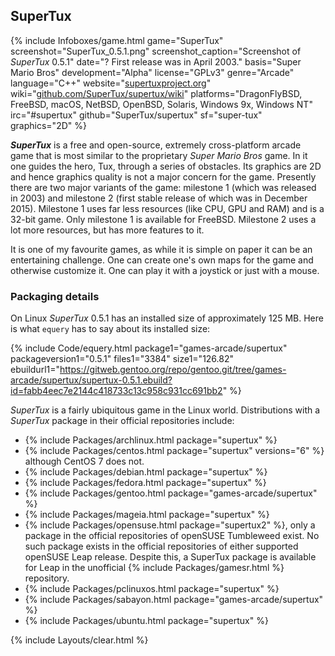 ## SuperTux
{% include Infoboxes/game.html game="SuperTux" screenshot="SuperTux_0.5.1.png" screenshot_caption="Screenshot of <i>SuperTux</i> 0.5.1" date="? First release was in April 2003." basis="Super Mario Bros" development="Alpha" license="GPLv3" genre="Arcade" language="C++" website="<a href='https://supertuxproject.org/' link='_blank'>supertuxproject.org</a>" wiki="<a href='https://github.com/SuperTux/supertux/wiki' link='_blank'>github.com/SuperTux/supertux/wiki</a>" platforms="DragonFlyBSD, FreeBSD, macOS, NetBSD, OpenBSD, Solaris, Windows 9x, Windows NT" irc="#supertux" github="SuperTux/supertux" sf="super-tux" graphics="2D" %}

***SuperTux*** is a free and open-source, extremely cross-platform arcade game that is most similar to the proprietary *Super Mario Bros* game. In it one guides the hero, Tux, through a series of obstacles. Its graphics are 2D and hence graphics quality is not a major concern for the game. Presently there are two major variants of the game: milestone 1 (which was released in 2003) and milestone 2 (first stable release of which was in December 2015). Milestone 1 uses far less resources (like CPU, GPU and RAM) and is a 32-bit game. Only milestone 1 is available for FreeBSD. Milestone 2 uses a lot more resources, but has more features to it.

It is one of my favourite games, as while it is simple on paper it can be an entertaining challenge. One can create one's own maps for the game and otherwise customize it. One can play it with a joystick or just with a mouse.

### Packaging details
On Linux *SuperTux* 0.5.1 has an installed size of approximately 125 MB. Here is what `equery` has to say about its installed size:

{% include Code/equery.html package1="games-arcade/supertux" packageversion1="0.5.1" files1="3384" size1="126.82" ebuildurl1="https://gitweb.gentoo.org/repo/gentoo.git/tree/games-arcade/supertux/supertux-0.5.1.ebuild?id=fabb4eec7e2144c418733c13c958c931cc691bb2" %} 

*SuperTux* is a fairly ubiquitous game in the Linux world. Distributions with a *SuperTux* package in their official repositories include:

* {% include Packages/archlinux.html package="supertux" %}
* {% include Packages/centos.html package="supertux" versions="6" %} although CentOS 7 does not.
* {% include Packages/debian.html package="supertux" %}
* {% include Packages/fedora.html package="supertux" %}
* {% include Packages/gentoo.html package="games-arcade/supertux" %}
* {% include Packages/mageia.html package="supertux" %}
* {% include Packages/opensuse.html package="supertux2" %}, only a package in the official repositories of openSUSE Tumbleweed exist. No such package exists in the official repositories of either supported openSUSE Leap release. Despite this, a SuperTux package is available for Leap in the unofficial {% include Packages/gamesr.html %} repository.
* {% include Packages/pclinuxos.html package="supertux" %}
* {% include Packages/sabayon.html package="games-arcade/supertux" %}
* {% include Packages/ubuntu.html package="supertux" %}

{% include Layouts/clear.html %}

